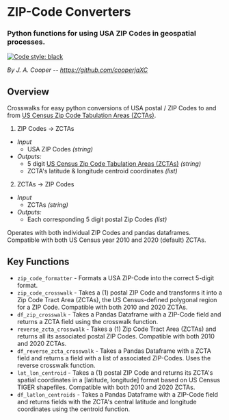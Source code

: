 # ZIP-Code Converters
### Python functions for using USA ZIP Codes in geospatial processes.
[![Code style: black](https://img.shields.io/badge/code%20style-black-000000.svg)](https://black.readthedocs.io/)

*By J. A. Cooper -- https://github.com/cooperjaXC*

## Overview
Crosswalks for easy python conversions of USA postal / ZIP Codes to and from [US Census Zip Code Tabulation Areas (ZCTAs)](https://www.census.gov/programs-surveys/geography/guidance/geo-areas/zctas.html#:~:text=ZIP%20Code%20Tabulation%20Areas%20or,Plan%20(ZIP)%20Codes%20dataset.).

1) ZIP Codes &rarr; ZCTAs
 * *Input* 
     * USA ZIP Codes *(string)* 
 * *Outputs:*
     * 5 digit [US Census Zip Code Tabulation Areas (ZCTAs)](https://www.census.gov/programs-surveys/geography/guidance/geo-areas/zctas.html#:~:text=ZIP%20Code%20Tabulation%20Areas%20or,Plan%20(ZIP)%20Codes%20dataset.) *(string)*
     * ZCTA's latitude & longitude centroid coordinates *(list)*
2) ZCTAs &rarr; ZIP Codes
 * *Input* 
     * ZCTAs *(string)*
 * *Outputs:*
     * Each corresponding 5 digit postal Zip Codes *(list)*

Operates with both individual ZIP Codes and pandas dataframes. 
Compatible with both US Census year 2010 and 2020 (default) ZCTAs. 

## Key Functions
* `zip_code_formatter` - Formats a USA ZIP-Code into the correct 5-digit format.
* `zip_code_crosswalk` - Takes a (1) postal ZIP Code and transforms it into a Zip Code Tract Area (ZCTAs), 
    the US Census-defined polygonal region for a ZIP Code. Compatible with both 2010 and 2020 ZCTAs.
* `df_zip_crosswalk` - Takes a Pandas Dataframe with a ZIP-Code field and 
    returns a ZCTA field using the crosswalk function.
* `reverse_zcta_crosswalk` - Takes a (1) Zip Code Tract Area (ZCTAs) and returns all its associated postal ZIP Codes.
    Compatible with both 2010 and 2020 ZCTAs.
* `df_reverse_zcta_crosswalk` - Takes a Pandas Dataframe with a ZCTA field and 
    returns a field with a list of associated ZIP-Codes. Uses the reverse crosswalk function.
* `lat_lon_centroid` - Takes a (1) postal ZIP Code and returns its ZCTA's spatial coordinates in a [latitude, longitude]
    format based on US Census TIGER shapefiles. Compatible with both 2010 and 2020 ZCTAs.
* `df_latlon_centroids` - Takes a Pandas Dataframe with a ZIP-Code field and 
    returns fields with the ZCTA's central latitude and longitude coordinates using the centroid function.
